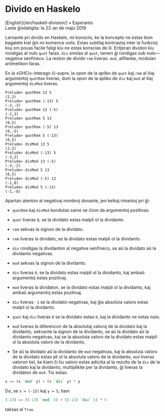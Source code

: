 Divido en Haskelo
=================

<div class="center">[English](/en/haskell-division/) • Esperanto</div>
<div class="center">Laste ĝisdatigita: la 22-an de majo 2019</div>

Lernante pri divido en Haskelo, mi konsciis, ke la koncepto ne estas tiom bagatele kiel ĝin mi
komence volis. Estas subtilaj kontrastoj inter la funkcioj kiuj oni povas facile faligi kiu ne
estas konscias de ili. Entjeran dividon kiu rondigas al nulo `quot` faras. `div` similas al `quot`,
tamen ĝi rondigas sub nulo—negativa senfineco. La reston de divido `rem` liveras. `mod`, aliflanke,
modulan aritmetikon faras.

En la «GHCi»-interago ĉi-supre, la opon de la apliko de `quot` kaj `rem` al iliaj argumentoj
`quotRem` liveras, dum la opon de la apliko de `div` kaj `mod` al iliaj argumentoj `divMod` liveras.

```
Prelude> quotRem 13 5
(2,3)
Prelude> quotRem (-13) 5
(-2,-3)
Prelude> quotRem 13 (-5)
(-2,3)
Prelude> quotRem 5 13
(0,5)
Prelude> quotRem (-5) 13
(0,-5)
Prelude> quotRem 5 (-13)
(0,5)
Prelude> divMod 13 5
(2,3)
Prelude> divMod (-13) 5
(-3,2)
Prelude> divMod 13 (-5)
(-3,-2)
Prelude> divMod 5 13
(0,5)
Prelude> divMod (-5) 13
(-1,8)
Prelude> divMod 5 (-13)
(-1,-8)
```

Apartan atenton al negativaj nombroj donante, jen kelkaj rimarkoj pri ĝi:

- `quotRem` kaj `divMod` kondutas same se ĉiom da argumentoj pozitivas.

- `quot` liveras `0`, se la dividato estas malpli ol la dividanto.

- `rem` sekvas la signon de la dividato.

- `rem` liveras la dividato, se la dividato estas malpli ol la dividanto.

- `div` rondigas la dividanton al negative senfineco, se aŭ la dividato aŭ la dividanto negativas.

- `mod` sekvas la signon de la dividanto.

- `div` liveras `0`, se la dividato estas malpli ol la dividanto, kaj ambaŭ argumentoj estas
  pozitivaj.

- `mod` liveras la dividaton, se la dividato estas malpli ol la dividanto, kaj ambaŭ argumentoj estas
  pozitivaj.

- `div` liveras `-1` se la dividato negativas, kaj ĝia absoluta valoro estas malpli ol la
  dividanto.

- `quot` kaj `div` liveras `0` se la dividato estas `0`, kaj la dividanto ne estas nulo.

- `mod` liveras la diferencon de la absolutaj valoroj de la dividato kaj la
  dividanto, sekvante la signon de la dividanto, se aŭ la dividato aŭ la
  dividanto negativas, kaj se la absoluta valoro de la dividato estas malpli ol
  la absoluta valoro de la dividanto.

- Se aŭ la dividato aŭ la dividanto de `mod` negativas, kaj la absoluta valoro
  de la dividato estas pli ol la absoluta valoro de la dividanto, `mod` liveras
  valoron tiel, ke kiam ĉi tiu valoro estas adiciita al la rezulto de la `div`
  de la dividato kaj la dividanto, multiplikite per la dividanto, ĝi liveras la
  dividaton de `mod`. Tio estas:
```haskell
x == (x `mod` y) + (x `div` y) * y
```
Do, se `x = (-13)` kaj `y = 5`, tiam
```haskell
(-13) == ((-13) `mod` 5) + ((-13) `div` 5) * 5
```
taksas al `True`.
